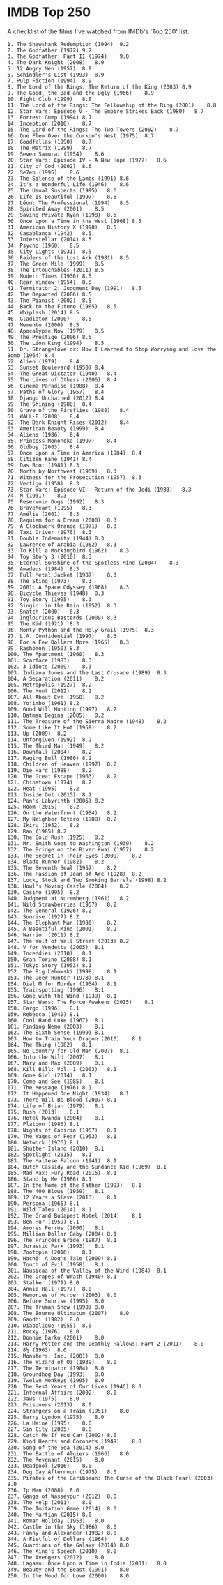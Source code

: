 # IMDB Top 250
A checklist of the films I've watched from IMDb's 'Top 250' list.

	1. The Shawshank Redemption (1994)	9.2		
 	2. The Godfather (1972)	9.2		
 	3. The Godfather: Part II (1974)	9.0		
 	4. The Dark Knight (2008)	8.9		
 	5. 12 Angry Men (1957)	8.9		
 	6. Schindler's List (1993)	8.9		
 	7. Pulp Fiction (1994)	8.9		
 	8. The Lord of the Rings: The Return of the King (2003)	8.9		
 	9. The Good, the Bad and the Ugly (1966)	8.9		
 	10. Fight Club (1999)	8.8		
 	11. The Lord of the Rings: The Fellowship of the Ring (2001)	8.8		
 	12. Star Wars: Episode V - The Empire Strikes Back (1980)	8.7		
 	13. Forrest Gump (1994)	8.7		
 	14. Inception (2010)	8.7		
 	15. The Lord of the Rings: The Two Towers (2002)	8.7		
 	16. One Flew Over the Cuckoo's Nest (1975)	8.7		
 	17. Goodfellas (1990)	8.7		
 	18. The Matrix (1999)	8.7		
 	19. Seven Samurai (1954)	8.6		
 	20. Star Wars: Episode IV - A New Hope (1977)	8.6		
 	21. City of God (2002)	8.6		
 	22. Se7en (1995)	8.6		
 	23. The Silence of the Lambs (1991)	8.6		
 	24. It's a Wonderful Life (1946)	8.6		
 	25. The Usual Suspects (1995)	8.6		
 	26. Life Is Beautiful (1997)	8.6		
 	27. Léon: The Professional (1994)	8.5		
 	28. Spirited Away (2001)	8.5		
 	29. Saving Private Ryan (1998)	8.5		
 	30. Once Upon a Time in the West (1968)	8.5		
 	31. American History X (1998)	8.5		
 	32. Casablanca (1942)	8.5		
 	33. Interstellar (2014)	8.5		
 	34. Psycho (1960)	8.5		
 	35. City Lights (1931)	8.5		
 	36. Raiders of the Lost Ark (1981)	8.5		
 	37. The Green Mile (1999)	8.5		
 	38. The Intouchables (2011)	8.5		
 	39. Modern Times (1936)	8.5		
 	40. Rear Window (1954)	8.5		
 	41. Terminator 2: Judgment Day (1991)	8.5		
 	42. The Departed (2006)	8.5		
 	43. The Pianist (2002)	8.5		
 	44. Back to the Future (1985)	8.5		
 	45. Whiplash (2014)	8.5		
 	46. Gladiator (2000)	8.5		
 	47. Memento (2000)	8.5		
 	48. Apocalypse Now (1979)	8.5		
 	49. The Prestige (2006)	8.5		
 	50. The Lion King (1994)	8.5		
 	51. Dr. Strangelove or: How I Learned to Stop Worrying and Love the Bomb (1964)	8.4		
 	52. Alien (1979)	8.4		
 	53. Sunset Boulevard (1950)	8.4		
 	54. The Great Dictator (1940)	8.4		
 	55. The Lives of Others (2006)	8.4		
 	56. Cinema Paradiso (1988)	8.4		
 	57. Paths of Glory (1957)	8.4		
 	58. Django Unchained (2012)	8.4		
 	59. The Shining (1980)	8.4		
 	60. Grave of the Fireflies (1988)	8.4		
 	61. WALL·E (2008)	8.4		
 	62. The Dark Knight Rises (2012)	8.4		
 	63. American Beauty (1999)	8.4		
 	64. Aliens (1986)	8.4		
 	65. Princess Mononoke (1997)	8.4		
 	66. Oldboy (2003)	8.4		
 	67. Once Upon a Time in America (1984)	8.4		
 	68. Citizen Kane (1941)	8.4		
 	69. Das Boot (1981)	8.3		
 	70. North by Northwest (1959)	8.3		
 	71. Witness for the Prosecution (1957)	8.3		
 	72. Vertigo (1958)	8.3		
 	73. Star Wars: Episode VI - Return of the Jedi (1983)	8.3		
 	74. M (1931)	8.3		
 	75. Reservoir Dogs (1992)	8.3		
 	76. Braveheart (1995)	8.3		
 	77. Amélie (2001)	8.3		
 	78. Requiem for a Dream (2000)	8.3		
 	79. A Clockwork Orange (1971)	8.3		
 	80. Taxi Driver (1976)	8.3		
 	81. Double Indemnity (1944)	8.3		
 	82. Lawrence of Arabia (1962)	8.3		
 	83. To Kill a Mockingbird (1962)	8.3		
 	84. Toy Story 3 (2010)	8.3		
 	85. Eternal Sunshine of the Spotless Mind (2004)	8.3		
 	86. Amadeus (1984)	8.3		
 	87. Full Metal Jacket (1987)	8.3		
 	88. The Sting (1973)	8.3		
 	89. 2001: A Space Odyssey (1968)	8.3		
 	90. Bicycle Thieves (1948)	8.3		
 	91. Toy Story (1995)	8.3		
 	92. Singin' in the Rain (1952)	8.3		
 	93. Snatch (2000)	8.3		
 	94. Inglourious Basterds (2009)	8.3		
 	95. The Kid (1921)	8.3		
 	96. Monty Python and the Holy Grail (1975)	8.3		
 	97. L.A. Confidential (1997)	8.3		
 	98. For a Few Dollars More (1965)	8.3		
 	99. Rashomon (1950)	8.3		
 	100. The Apartment (1960)	8.3		
 	101. Scarface (1983)	8.3		
 	102. 3 Idiots (2009)	8.3		
 	103. Indiana Jones and the Last Crusade (1989)	8.3		
 	104. A Separation (2011)	8.2		
 	105. Metropolis (1927)	8.2		
 	106. The Hunt (2012)	8.2		
 	107. All About Eve (1950)	8.2		
 	108. Yojimbo (1961)	8.2		
 	109. Good Will Hunting (1997)	8.2		
 	110. Batman Begins (2005)	8.2		
 	111. The Treasure of the Sierra Madre (1948)	8.2		
 	112. Some Like It Hot (1959)	8.2		
 	113. Up (2009)	8.2		
 	114. Unforgiven (1992)	8.2		
 	115. The Third Man (1949)	8.2		
 	116. Downfall (2004)	8.2		
 	117. Raging Bull (1980)	8.2		
 	118. Children of Heaven (1997)	8.2		
 	119. Die Hard (1988)	8.2		
 	120. The Great Escape (1963)	8.2		
 	121. Chinatown (1974)	8.2		
 	122. Heat (1995)	8.2		
 	123. Inside Out (2015)	8.2		
 	124. Pan's Labyrinth (2006)	8.2		
 	125. Room (2015)	8.2		
 	126. On the Waterfront (1954)	8.2		
 	127. My Neighbor Totoro (1988)	8.2		
 	128. Ikiru (1952)	8.2		
 	129. Ran (1985)	8.2		
 	130. The Gold Rush (1925)	8.2		
 	131. Mr. Smith Goes to Washington (1939)	8.2		
 	132. The Bridge on the River Kwai (1957)	8.2		
 	133. The Secret in Their Eyes (2009)	8.2		
 	134. Blade Runner (1982)	8.2		
 	135. The Seventh Seal (1957)	8.2		
 	136. The Passion of Joan of Arc (1928)	8.2		
 	137. Lock, Stock and Two Smoking Barrels (1998)	8.2		
 	138. Howl's Moving Castle (2004)	8.2		
 	139. Casino (1995)	8.2		
 	140. Judgment at Nuremberg (1961)	8.2		
 	141. Wild Strawberries (1957)	8.2		
 	142. The General (1926)	8.2		
 	143. Sunrise (1927)	8.2		
 	144. The Elephant Man (1980)	8.2		
 	145. A Beautiful Mind (2001)	8.2		
 	146. Warrior (2011)	8.2		
 	147. The Wolf of Wall Street (2013)	8.2		
 	148. V for Vendetta (2005)	8.1		
 	149. Incendies (2010)	8.1		
 	150. Gran Torino (2008)	8.1		
 	151. Tokyo Story (1953)	8.1		
 	152. The Big Lebowski (1998)	8.1		
 	153. The Deer Hunter (1978)	8.1		
 	154. Dial M for Murder (1954)	8.1		
 	155. Trainspotting (1996)	8.1		
 	156. Gone with the Wind (1939)	8.1		
 	157. Star Wars: The Force Awakens (2015)	8.1		
 	158. Fargo (1996)	8.1		
 	159. Rebecca (1940)	8.1		
 	160. Cool Hand Luke (1967)	8.1		
 	161. Finding Nemo (2003)	8.1		
 	162. The Sixth Sense (1999)	8.1		
 	163. How to Train Your Dragon (2010)	8.1		
 	164. The Thing (1982)	8.1		
 	165. No Country for Old Men (2007)	8.1		
 	166. Into the Wild (2007)	8.1		
 	167. Mary and Max (2009)	8.1		
 	168. Kill Bill: Vol. 1 (2003)	8.1		
 	169. Gone Girl (2014)	8.1		
 	170. Come and See (1985)	8.1		
 	171. The Message (1976)	8.1		
 	172. It Happened One Night (1934)	8.1		
 	173. There Will Be Blood (2007)	8.1		
 	174. Life of Brian (1979)	8.1		
 	175. Rush (2013)	8.1		
 	176. Hotel Rwanda (2004)	8.1		
 	177. Platoon (1986)	8.1		
 	178. Nights of Cabiria (1957)	8.1		
 	179. The Wages of Fear (1953)	8.1		
 	180. Network (1976)	8.1		
 	181. Shutter Island (2010)	8.1		
 	182. Spotlight (2015)	8.1		
 	183. The Maltese Falcon (1941)	8.1		
 	184. Butch Cassidy and the Sundance Kid (1969)	8.1		
 	185. Mad Max: Fury Road (2015)	8.1		
 	186. Stand by Me (1986)	8.1		
 	187. In the Name of the Father (1993)	8.1		
 	188. The 400 Blows (1959)	8.1		
 	189. 12 Years a Slave (2013)	8.1		
 	190. Persona (1966)	8.1		
 	191. Wild Tales (2014)	8.1		
 	192. The Grand Budapest Hotel (2014)	8.1		
 	193. Ben-Hur (1959)	8.1		
 	194. Amores Perros (2000)	8.1		
 	195. Million Dollar Baby (2004)	8.1		
 	196. The Princess Bride (1987)	8.1		
 	197. Jurassic Park (1993)	8.1		
 	198. Zootopia (2016)	8.1		
 	199. Hachi: A Dog's Tale (2009)	8.1		
 	200. Touch of Evil (1958)	8.1		
 	201. Nausicaä of the Valley of the Wind (1984)	8.1		
 	202. The Grapes of Wrath (1940)	8.1		
 	203. Stalker (1979)	8.0		
 	204. Annie Hall (1977)	8.0		
 	205. Memories of Murder (2003)	8.0		
 	206. Before Sunrise (1995)	8.0		
 	207. The Truman Show (1998)	8.0		
 	208. The Bourne Ultimatum (2007)	8.0		
 	209. Gandhi (1982)	8.0		
 	210. Diabolique (1955)	8.0		
 	211. Rocky (1976)	8.0		
 	212. Donnie Darko (2001)	8.0		
 	213. Harry Potter and the Deathly Hallows: Part 2 (2011)	8.0		
 	214. 8½ (1963)	8.0		
 	215. Monsters, Inc. (2001)	8.0		
 	216. The Wizard of Oz (1939)	8.0		
 	217. The Terminator (1984)	8.0		
 	218. Groundhog Day (1993)	8.0		
 	219. Twelve Monkeys (1995)	8.0		
 	220. The Best Years of Our Lives (1946)	8.0		
 	221. Infernal Affairs (2002)	8.0		
 	222. Jaws (1975)	8.0		
 	223. Prisoners (2013)	8.0		
 	224. Strangers on a Train (1951)	8.0		
 	225. Barry Lyndon (1975)	8.0		
 	226. La Haine (1995)	8.0		
 	227. Sin City (2005)	8.0		
 	228. Catch Me If You Can (2002)	8.0		
 	229. Kind Hearts and Coronets (1949)	8.0		
 	230. Song of the Sea (2014)	8.0		
 	231. The Battle of Algiers (1966)	8.0		
 	232. The Revenant (2015)	8.0		
 	233. Deadpool (2016)	8.0		
 	234. Dog Day Afternoon (1975)	8.0		
 	235. Pirates of the Caribbean: The Curse of the Black Pearl (2003)	8.0		
 	236. Ip Man (2008)	8.0		
 	237. Gangs of Wasseypur (2012)	8.0		
 	238. The Help (2011)	8.0		
 	239. The Imitation Game (2014)	8.0		
 	240. The Martian (2015)	8.0		
 	241. Roman Holiday (1953)	8.0		
 	242. Castle in the Sky (1986)	8.0		
 	243. Fanny and Alexander (1982)	8.0		
 	244. A Fistful of Dollars (1964)	8.0		
 	245. Guardians of the Galaxy (2014)	8.0		
 	246. The King's Speech (2010)	8.0		
 	247. The Avengers (2012)	8.0		
 	248. Lagaan: Once Upon a Time in India (2001)	8.0		
 	249. Beauty and the Beast (1991)	8.0		
 	250. In the Mood for Love (2000)	8.0		
